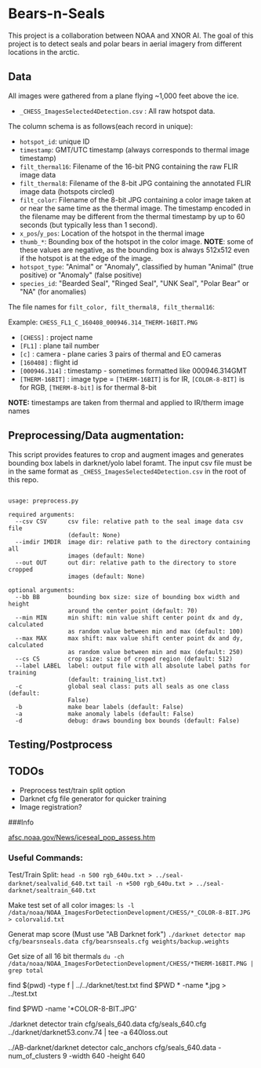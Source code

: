 
# Bears-n-Seals
This project is a collaboration between NOAA and XNOR AI.  The goal of this
project is to detect seals and polar bears in aerial imagery from different locations in the arctic.


## Data
All images were gathered from a plane flying ~1,000 feet above the ice.

* `_CHESS_ImagesSelected4Detection.csv` : All raw hotspot data.

The column schema is as follows(each record in unique):

* `hotspot_id`: unique ID
* `timestamp`: GMT/UTC timestamp (always corresponds to thermal image timestamp)
* `filt_thermal16`: Filename of the 16-bit PNG containing the raw FLIR image data
* `filt_thermal8`: Filename of the 8-bit JPG containing the annotated FLIR image data (hotspots circled)
* `filt_color`: Filename of the 8-bit JPG containing a color image taken at or near the same time as the thermal image. The timestamp encoded in the filename may be different from the thermal timestamp by up to 60 seconds (but typically less than 1 second).
* `x_pos`/`y_pos`: Location of the hotspot in the thermal image
* `thumb_*`: Bounding box of the hotspot in the color image. **NOTE**: some of these values are negative, as the bounding box is always 512x512 even if the hotspot is at the edge of the image.
* `hotspot_type`: "Animal" or "Anomaly", classified by human "Animal" (true positive) or "Anomaly" (false positive)
* `species_id`: "Bearded Seal", "Ringed Seal", "UNK Seal", "Polar Bear" or "NA" (for anomalies)

The file names for `filt_color, filt_thermal8, filt_thermal16`:

Example: `CHESS_FL1_C_160408_000946.314_THERM-16BIT.PNG`
* `[CHESS]` : project name
* `[FL1]` : plane tail number
* `[c]` : camera - plane caries 3 pairs of thermal and EO cameras
* `[160408]` : flight id
* `[000946.314]` : timestamp  - sometimes formatted like 000946.314GMT
* `[THERM-16BIT]` : image type = `[THERM-16BIT]` is for IR, `[COLOR-8-BIT]` is for RGB, `[THERM-8-bit]` is for thermal 8-bit

**NOTE:** timestamps are taken from thermal and applied to IR/therm image names

## Preprocessing/Data augmentation:
This script provides features to crop and augment images and generates bounding box labels in darknet/yolo label foramt.
The input csv file must be in the same format as `_CHESS_ImagesSelected4Detection.csv` in the root of this repo.
```usage src/preprocess.py

usage: preprocess.py

required arguments:
  --csv CSV      csv file: relative path to the seal image data csv file
                 (default: None)
  --imdir IMDIR  image dir: relative path to the directory containing all
                 images (default: None)
  --out OUT      out dir: relative path to the directory to store cropped
                 images (default: None)
                 
optional arguments:
  --bb BB        bounding box size: size of bounding box width and height
                 around the center point (default: 70)
  --min MIN      min shift: min value shift center point dx and dy, calculated
                 as random value between min and max (default: 100)
  --max MAX      max shift: max value shift center point dx and dy, calculated
                 as random value between min and max (default: 250)
  --cs CS        crop size: size of croped region (default: 512)
  --label LABEL  label: output file with all absolute label paths for training
                 (default: training_list.txt)
  -c             global seal class: puts all seals as one class (default:
                 False)
  -b             make bear labels (default: False)
  -a             make anomaly labels (default: False)
  -d             debug: draws bounding box bounds (default: False)
```

## Testing/Postprocess

## TODOs
* Preprocess test/train split option
* Darknet cfg file generator for quicker training
* Image registration?


###Info

[afsc.noaa.gov/News/iceseal_pop_assess.htm](https://www.afsc.noaa.gov/News/iceseal_pop_assess.htm)

### Useful Commands:

Test/Train Split:
`head -n 500 rgb_640u.txt > ../seal-darknet/sealvalid_640.txt`
`tail -n +500 rgb_640u.txt > ../seal-darknet/sealtrain_640.txt`  

Make test set of all color images:
`ls -l /data/noaa/NOAA_ImagesForDetectionDevelopment/CHESS/*_COLOR-8-BIT.JPG > colorvalid.txt`

Generat map score (Must use "AB Darknet fork")
`./darknet detector map cfg/bearsnseals.data cfg/bearsnseals.cfg weights/backup.weights`

Get size of all 16 bit thermals
`du -ch /data/noaa/NOAA_ImagesForDetectionDevelopment/CHESS/*THERM-16BIT.PNG | grep total`

find $(pwd) -type f |  ../../darknet/test.txt
find $PWD * -name *.jpg > ../test.txt

 find $PWD -name '*COLOR-8-BIT.JPG'
 
 ./darknet detector train cfg/seals_640.data cfg/seals_640.cfg ../darknet/darknet53.conv.74 | tee -a 640loss.out
 
 ../AB-darknet/darknet detector calc_anchors cfg/seals_640.data  -num_of_clusters 9 -width 640 -height 640